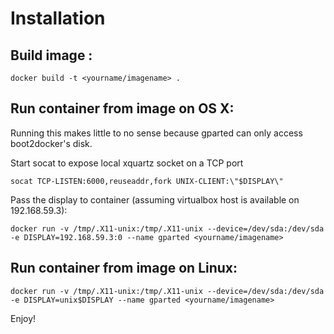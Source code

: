 Installation
==========


## Build image :

```
docker build -t <yourname/imagename> .
```

## Run container from image on OS X:

Running this makes little to no sense because gparted can only access boot2docker's disk.

Start socat to expose local xquartz socket on a TCP port

```
socat TCP-LISTEN:6000,reuseaddr,fork UNIX-CLIENT:\"$DISPLAY\"
```

Pass the display to container (assuming virtualbox host is available on 192.168.59.3):

```
docker run -v /tmp/.X11-unix:/tmp/.X11-unix --device=/dev/sda:/dev/sda -e DISPLAY=192.168.59.3:0 --name gparted <yourname/imagename>
```

## Run container from image on Linux:

```
docker run -v /tmp/.X11-unix:/tmp/.X11-unix --device=/dev/sda:/dev/sda -e DISPLAY=unix$DISPLAY --name gparted <yourname/imagename>
```

Enjoy!
